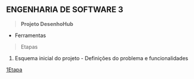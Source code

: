 ## ENGENHARIA DE SOFTWARE 3

> **Projeto DesenhoHub**

- Ferramentas

> Etapas

1. Esquema inicial do projeto - Definições do problema e funcionalidades

[1Etapa](https://github.com/kaylannesantos/projetoEngSoftware3)